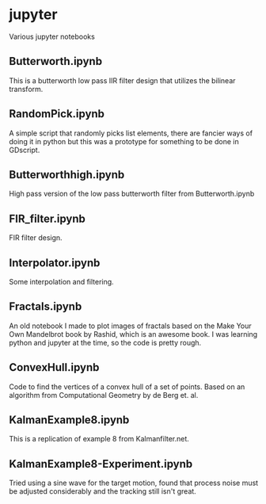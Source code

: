 # jupyter
Various jupyter notebooks

## Butterworth.ipynb

This is a butterworth low pass IIR filter design that utilizes the bilinear transform.


## RandomPick.ipynb

A simple script that randomly picks list elements, there are fancier ways of doing it in python but this was a prototype for something to be done in GDscript.


## Butterworthhigh.ipynb

High pass version of the low pass butterworth filter from Butterworth.ipynb


## FIR_filter.ipynb

FIR filter design.


## Interpolator.ipynb

Some interpolation and filtering.


## Fractals.ipynb

An old notebook I made to plot images of fractals based on the Make Your Own Mandelbrot book by Rashid, which is an awesome book.  I was learning python and jupyter at the time, so the code is pretty rough.


## ConvexHull.ipynb

Code to find the vertices of a convex hull of a set of points.  Based on an algorithm from Computational Geometry by de Berg et. al.


## KalmanExample8.ipynb

This is a replication of example 8 from Kalmanfilter.net.


## KalmanExample8-Experiment.ipynb

Tried using a sine wave for the target motion, found that process noise must be adjusted considerably and the tracking still isn't great.
